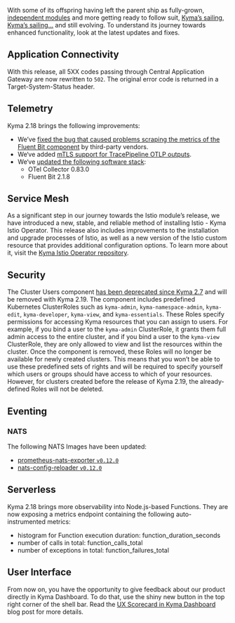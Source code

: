 With some of its offspring having left the parent ship as fully-grown, [independent modules](https://kyma-project.io/#/?id=kyma-modules) and more getting ready to follow suit, [Kyma’s sailing, Kyma’s sailing…](https://www.youtube.com/watch?v=FOt3oQ_k008) and still evolving. To understand its journey towards enhanced functionality, look at the latest updates and fixes.

## Application Connectivity
With this release, all 5XX codes passing through Central Application Gateway are now rewritten to `502`. The original error code is returned in a Target-System-Status header.

## Telemetry
Kyma 2.18 brings the following improvements:
- We’ve [fixed the bug that caused problems scraping the metrics of the Fluent Bit component](https://github.com/kyma-project/kyma/issues/17976) by third-party vendors.
- We‘ve added [mTLS support for TracePipeline OTLP outputs](https://github.com/kyma-project/kyma/issues/17995).
- We‘ve [updated the following software stack](https://github.com/kyma-project/kyma/pull/18021):
    - OTel Collector 0.83.0  
    - Fluent Bit 2.1.8

## Service Mesh
As a significant step in our journey towards the Istio module’s release, we have introduced a new, stable, and reliable method of installing Istio - Kyma Istio Operator. This release also includes improvements to the installation and upgrade processes of Istio, as well as a new version of the Istio custom resource that provides additional configuration options. To learn more about it, visit the [Kyma Istio Operator repository](https://github.com/kyma-project/istio/blob/main/docs/user/README.md).

## Security 
The Cluster Users component [has been deprecated since Kyma 2.7](https://github.com/kyma-project/website/blob/main/content/blog-posts/2022-09-22-release-notes-2.7/index.md#cluster-users-component-deprecated) and will be removed with Kyma 2.19. 
The component includes predefined Kubernetes ClusterRoles such as `kyma-admin`, `kyma-namespace-admin`, `kyma-edit`, `kyma-developer`, `kyma-view`, and `kyma-essentials`. These Roles specify permissions for accessing Kyma resources that you can assign to users. For example, if you bind a user to the `kyma-admin` ClusterRole, it grants them full admin access to the entire cluster, and if you bind a user to the `kyma-view` ClusterRole, they are only allowed to view and list the resources within the cluster. 
Once the component is removed, these Roles will no longer be available for newly created clusters. This means that you won’t be able to use these predefined sets of rights and will be required to specify yourself which users or groups should have access to which of your resources. However, for clusters created before the release of Kyma 2.19, the already-defined Roles will not be deleted.

## Eventing
### NATS
The following NATS Images have been updated:
- [prometheus-nats-exporter `v0.12.0`](https://github.com/nats-io/prometheus-nats-exporter/releases/tag/v0.12.0)
- [nats-config-reloader `v0.12.0`](https://github.com/nats-io/prometheus-nats-exporter/releases/tag/v0.12.0)

## Serverless
Kyma 2.18 brings more observability into Node.js-based Functions.
They are now exposing a metrics endpoint containing the following auto-instrumented metrics:
- histogram for Function execution duration: function_duration_seconds
- number of calls in total: function_calls_total
- number of exceptions in total: function_failures_total

## User Interface
From now on, you have the opportunity to give feedback about our product directly in Kyma Dashboard. To do that, use the shiny new button in the top right corner of the shell bar. Read the [UX Scorecard in Kyma Dashboard](https://blogs.sap.com/2023/08/18/ux-scorecard-in-kyma-dashboard/) blog post for more details.

